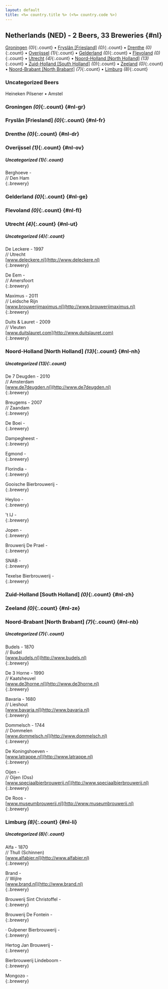 ```yaml
---
layout: default
title: <%= country.title %> (<%= country.code %>)
---
```


## Netherlands (NED) - 2 Beers, 33 Breweries {#nl}

[Groningen](#nl-gr) _(0)_{:.count} • [Fryslân [Friesland]](#nl-fr) _(0)_{:.count} • [Drenthe](#nl-dr) _(0)_{:.count} • [Overijssel](#nl-ov) _(1)_{:.count} • [Gelderland](#nl-ge) _(0)_{:.count} • [Flevoland](#nl-fl) _(0)_{:.count} • [Utrecht](#nl-ut) _(4)_{:.count} • [Noord-Holland [North Holland]](#nl-nh) _(13)_{:.count} • [Zuid-Holland [South Holland]](#nl-zh) _(0)_{:.count} • [Zeeland](#nl-ze) _(0)_{:.count} • [Noord-Brabant [North Brabant]](#nl-nb) _(7)_{:.count} • [Limburg](#nl-li) _(8)_{:.count}

### Uncategorized Beers

Heineken Pilsener   • Amstel  




### Groningen _(0)_{:.count} {#nl-gr}






### Fryslân [Friesland] _(0)_{:.count} {#nl-fr}






### Drenthe _(0)_{:.count} {#nl-dr}






### Overijssel _(1)_{:.count} {#nl-ov}




##### Uncategorized _(1)_{:.count}


Berghoeve -   <br>
// Den Ham  <br>
{:.brewery}




### Gelderland _(0)_{:.count} {#nl-ge}






### Flevoland _(0)_{:.count} {#nl-fl}






### Utrecht _(4)_{:.count} {#nl-ut}




##### Uncategorized _(4)_{:.count}


De Leckere - 1997  <br>
// Utrecht  <br>
[www.deleckere.nl](http://www.deleckere.nl)  <br>
{:.brewery}


De Eem -   <br>
// Amersfoort  <br>
{:.brewery}


Maximus - 2011  <br>
// Leidsche Rijn  <br>
[www.brouwerijmaximus.nl](http://www.brouwerijmaximus.nl)  <br>
{:.brewery}


Duits & Lauret - 2009  <br>
// Vleuten  <br>
[www.duitslauret.com](http://www.duitslauret.com)  <br>
{:.brewery}




### Noord-Holland [North Holland] _(13)_{:.count} {#nl-nh}




##### Uncategorized _(13)_{:.count}


De 7 Deugden - 2010  <br>
// Amsterdam  <br>
[www.de7deugden.nl](http://www.de7deugden.nl)  <br>
{:.brewery}


Breugems - 2007  <br>
// Zaandam  <br>
{:.brewery}


De Boei -   <br>
{:.brewery}


Dampegheest -   <br>
{:.brewery}


Egmond -   <br>
{:.brewery}


Florindia -   <br>
{:.brewery}


Gooische Bierbrouwerij -   <br>
{:.brewery}


Heyloo -   <br>
{:.brewery}


't IJ -   <br>
{:.brewery}


Jopen -   <br>
{:.brewery}


Brouwerij De Prael -   <br>
{:.brewery}


SNAB -   <br>
{:.brewery}


Texelse Bierbrouwerij -   <br>
{:.brewery}




### Zuid-Holland [South Holland] _(0)_{:.count} {#nl-zh}






### Zeeland _(0)_{:.count} {#nl-ze}






### Noord-Brabant [North Brabant] _(7)_{:.count} {#nl-nb}




##### Uncategorized _(7)_{:.count}


Budels - 1870  <br>
// Budel  <br>
[www.budels.nl](http://www.budels.nl)  <br>
{:.brewery}


De 3 Horne - 1990  <br>
// Kaatsheuvel  <br>
[www.de3horne.nl](http://www.de3horne.nl)  <br>
{:.brewery}


Bavaria - 1680  <br>
// Lieshout  <br>
[www.bavaria.nl](http://www.bavaria.nl)  <br>
{:.brewery}


Dommelsch - 1744  <br>
// Dommelen  <br>
[www.dommelsch.nl](http://www.dommelsch.nl)  <br>
{:.brewery}


De Koningshoeven -   <br>
[www.latrappe.nl](http://www.latrappe.nl)  <br>
{:.brewery}


Oijen -   <br>
// Oijen (Oss)  <br>
[www.speciaalbierbrouwerij.nl](http://www.speciaalbierbrouwerij.nl)  <br>
{:.brewery}


De Roos -   <br>
[www.museumbrouwerij.nl](http://www.museumbrouwerij.nl)  <br>
{:.brewery}




### Limburg _(8)_{:.count} {#nl-li}




##### Uncategorized _(8)_{:.count}


Alfa - 1870  <br>
// Thull (Schinnen)  <br>
[www.alfabier.nl](http://www.alfabier.nl)  <br>
{:.brewery}


Brand -   <br>
// Wijlre  <br>
[www.brand.nl](http://www.brand.nl)  <br>
{:.brewery}


Brouwerij Sint Christoffel -   <br>
{:.brewery}


Brouwerij De Fontein -   <br>
{:.brewery}


· Gulpener Bierbrouwerij -   <br>
{:.brewery}


Hertog Jan Brouwerij -   <br>
{:.brewery}


Bierbrouwerij Lindeboom -   <br>
{:.brewery}


Mongozo -   <br>
{:.brewery}



 
